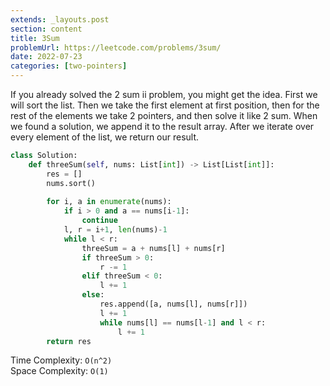 ```yaml
---
extends: _layouts.post
section: content
title: 3Sum
problemUrl: https://leetcode.com/problems/3sum/
date: 2022-07-23
categories: [two-pointers]
---
```


If you already solved the 2 sum ii problem, you might get the idea. First we will sort the list. Then we take the first element at first position, then for the rest of the elements we take 2 pointers, and then solve it like 2 sum. When we found a solution, we append it to the result array. After we iterate over every element of the list, we return our result.

```python
class Solution:
    def threeSum(self, nums: List[int]) -> List[List[int]]:
        res = []
        nums.sort()
        
        for i, a in enumerate(nums):
            if i > 0 and a == nums[i-1]:
                continue
            l, r = i+1, len(nums)-1
            while l < r:
                threeSum = a + nums[l] + nums[r]
                if threeSum > 0:
                    r -= 1
                elif threeSum < 0:
                    l += 1
                else:
                    res.append([a, nums[l], nums[r]])
                    l += 1
                    while nums[l] == nums[l-1] and l < r:
                        l += 1
        return res
```

Time Complexity: `O(n^2)` <br/>
Space Complexity: `O(1)`